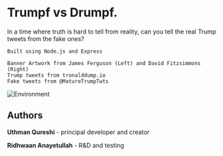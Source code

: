 # Trumpf vs Drumpf.

In a time where truth is hard to tell from reality, can you tell the real Trump tweets from the fake ones?

```
Built using Node.js and Express

Banner Artwork from James Ferguson (Left) and David Fitzsimmons (Right) 
Trump tweets from tronalddump.io 
Fake tweets from @MatureTrumpTwts
```

![Environment](https://i.imgur.com/vsmcCWd.png)

## Authors

 **Uthman Qureshi** - principal developer and creator

 **Ridhwaan Anayetullah** - R&D and testing




